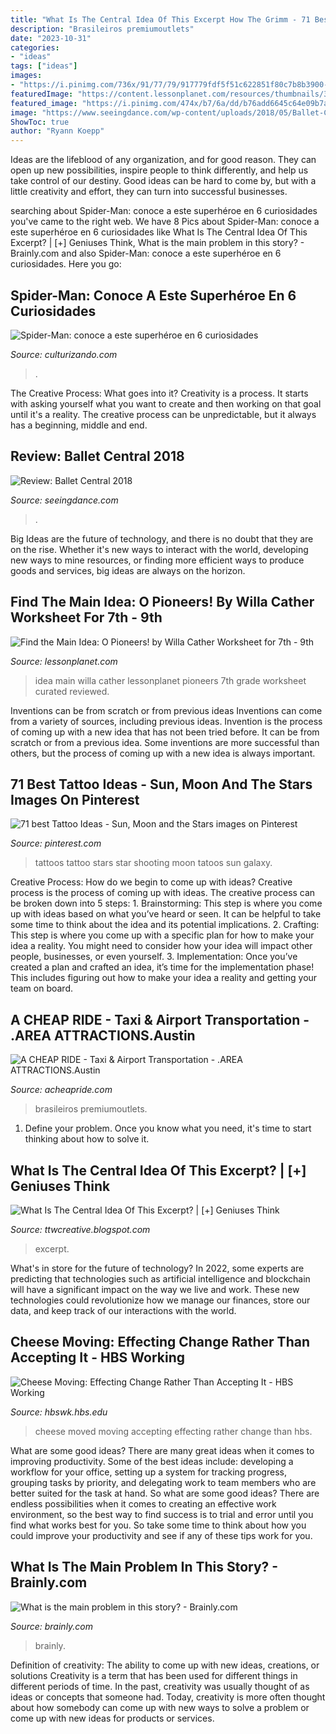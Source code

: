 ```yaml
---
title: "What Is The Central Idea Of This Excerpt How The Grimm - 71 Best Tattoo Ideas"
description: "Brasileiros premiumoutlets"
date: "2023-10-31"
categories:
- "ideas"
tags: ["ideas"]
images:
- "https://i.pinimg.com/736x/91/77/79/917779fdf5f51c622851f80c7b8b3900--shooting-star-tattoos-shooting-stars.jpg"
featuredImage: "https://content.lessonplanet.com/resources/thumbnails/308860/original/cgrmlwnvbnzlcnqymdeymdgyos0zmtkzms14y2lnamkuanbn.jpg?1414434961"
featured_image: "https://i.pinimg.com/474x/b7/6a/dd/b76add6645c64e09b7ac40f5f1cb6535.jpg"
image: "https://www.seeingdance.com/wp-content/uploads/2018/05/Ballet-Central-Black-Swan-180527.jpg"
ShowToc: true
author: "Ryann Koepp"
---
```



Ideas are the lifeblood of any organization, and for good reason. They can open up new possibilities, inspire people to think differently, and help us take control of our destiny. Good ideas can be hard to come by, but with a little creativity and effort, they can turn into successful businesses.

	

		
searching about Spider-Man: conoce a este superhéroe en 6 curiosidades you've came to the right web. We have 8 Pics about Spider-Man: conoce a este superhéroe en 6 curiosidades like What Is The Central Idea Of This Excerpt? | [+] Geniuses Think, What is the main problem in this story? - Brainly.com and also Spider-Man: conoce a este superhéroe en 6 curiosidades. Here you go:
		
    
## Spider-Man: Conoce A Este Superhéroe En 6 Curiosidades

<img loading=lazy src="https://culturizando.com/wp-content/uploads/2021/03/Spiderman1-600x400.jpg" onerror="this.onerror=null;this.src='https://tse3.mm.bing.net/th?id=OIP.q2ML376VZXjkG6aV_gJfUQHaE8&amp;pid=15.1';" alt="Spider-Man: conoce a este superhéroe en 6 curiosidades">

_Source: culturizando.com_

>. 

	

The Creative Process: What goes into it?
Creativity is a process. It starts with asking yourself what you want to create and then working on that goal until it's a reality. The creative process can be unpredictable, but it always has a beginning, middle and end.

    
## Review: Ballet Central 2018

<img loading=lazy src="https://www.seeingdance.com/wp-content/uploads/2018/05/Ballet-Central-Black-Swan-180527.jpg" onerror="this.onerror=null;this.src='https://tse3.mm.bing.net/th?id=OIP.e1j_RLt2mYGybT9KgfeuCAAAAA&amp;pid=15.1';" alt="Review: Ballet Central 2018">

_Source: seeingdance.com_

>. 

	

Big Ideas are the future of technology, and there is no doubt that they are on the rise. Whether it's new ways to interact with the world, developing new ways to mine resources, or finding more efficient ways to produce goods and services, big ideas are always on the horizon. 

    
## Find The Main Idea: O Pioneers! By Willa Cather Worksheet For 7th - 9th

<img loading=lazy src="https://content.lessonplanet.com/resources/thumbnails/308860/original/cgrmlwnvbnzlcnqymdeymdgyos0zmtkzms14y2lnamkuanbn.jpg?1414434961" onerror="this.onerror=null;this.src='https://tse2.mm.bing.net/th?id=OIP.qB7TK1uanjee6om1a6_tiAAAAA&amp;pid=15.1';" alt="Find the Main Idea: O Pioneers! by Willa Cather Worksheet for 7th - 9th">

_Source: lessonplanet.com_

>idea main willa cather lessonplanet pioneers 7th grade worksheet curated reviewed. 

	

Inventions can be from scratch or from previous ideas
Inventions can come from a variety of sources, including previous ideas. Invention is the process of coming up with a new idea that has not been tried before. It can be from scratch or from a previous idea. Some inventions are more successful than others, but the process of coming up with a new idea is always important.

    
## 71 Best Tattoo Ideas - Sun, Moon And The Stars Images On Pinterest

<img loading=lazy src="https://i.pinimg.com/736x/91/77/79/917779fdf5f51c622851f80c7b8b3900--shooting-star-tattoos-shooting-stars.jpg" onerror="this.onerror=null;this.src='https://tse2.mm.bing.net/th?id=OIP.jm5dFjkwg5agZ8I4YkTbIwDYEs&amp;pid=15.1';" alt="71 best Tattoo Ideas - Sun, Moon and the Stars images on Pinterest">

_Source: pinterest.com_

>tattoos tattoo stars star shooting moon tatoos sun galaxy. 

	

Creative Process: How do we begin to come up with ideas?
Creative process is the process of coming up with ideas. The creative process can be broken down into 5 steps: 1. Brainstorming: This step is where you come up with ideas based on what you’ve heard or seen. It can be helpful to take some time to think about the idea and its potential implications. 2. Crafting: This step is where you come up with a specific plan for how to make your idea a reality. You might need to consider how your idea will impact other people, businesses, or even yourself. 3. Implementation: Once you’ve created a plan and crafted an idea, it’s time for the implementation phase! This includes figuring out how to make your idea a reality and getting your team on board. 
    
## A CHEAP RIDE - Taxi &amp; Airport Transportation - .AREA ATTRACTIONS.Austin

<img loading=lazy src="https://acheapride.com/yahoo_site_admin/assets/images/A_Cheap_Ride_-_Web_Site_Photos_-_Round_Rock_Premium_Outlets_-_09-11.241201739_std.jpg" onerror="this.onerror=null;this.src='https://tse1.mm.bing.net/th?id=OIP.Jqds_2WKRec1WSraC8o07AHaDt&amp;pid=15.1';" alt="A CHEAP RIDE - Taxi &amp; Airport Transportation - .AREA ATTRACTIONS.Austin">

_Source: acheapride.com_

>brasileiros premiumoutlets. 

	

1. Define your problem. Once you know what you need, it's time to start thinking about how to solve it. 

    
## What Is The Central Idea Of This Excerpt? | [+] Geniuses Think

<img loading=lazy src="https://i.pinimg.com/474x/b7/6a/dd/b76add6645c64e09b7ac40f5f1cb6535.jpg" onerror="this.onerror=null;this.src='https://tse1.mm.bing.net/th?id=OIP.Mwps1HgCIvJoorwDBmkk8QAAAA&amp;pid=15.1';" alt="What Is The Central Idea Of This Excerpt? | [+] Geniuses Think">

_Source: ttwcreative.blogspot.com_

>excerpt. 

	

What's in store for the future of technology?
In 2022, some experts are predicting that technologies such as artificial intelligence and blockchain will have a significant impact on the way we live and work. These new technologies could revolutionize how we manage our finances, store our data, and keep track of our interactions with the world.

    
## Cheese Moving: Effecting Change Rather Than Accepting It - HBS Working

<img loading=lazy src="https://hbswk.hbs.edu/PublishingImages/move.cheese.gif" onerror="this.onerror=null;this.src='https://tse1.mm.bing.net/th?id=OIP.VxQPZDmXurc6T-lKbE_I6QAAAA&amp;pid=15.1';" alt="Cheese Moving: Effecting Change Rather Than Accepting It - HBS Working">

_Source: hbswk.hbs.edu_

>cheese moved moving accepting effecting rather change than hbs. 

	

What are some good ideas?
There are many great ideas when it comes to improving productivity. Some of the best ideas include: developing a workflow for your office, setting up a system for tracking progress, grouping tasks by priority, and delegating work to team members who are better suited for the task at hand. So what are some good ideas? There are endless possibilities when it comes to creating an effective work environment, so the best way to find success is to trial and error until you find what works best for you. So take some time to think about how you could improve your productivity and see if any of these tips work for you.

    
## What Is The Main Problem In This Story? - Brainly.com

<img loading=lazy src="https://us-static.z-dn.net/files/d35/7333e18811621573091a2b2d4e185e56.jpg" onerror="this.onerror=null;this.src='https://tse3.mm.bing.net/th?id=OIP.Uz617c8HtJLRnb2maxXNYAHaFj&amp;pid=15.1';" alt="What is the main problem in this story? - Brainly.com">

_Source: brainly.com_

>brainly. 

	

Definition of creativity: The ability to come up with new ideas, creations, or solutions
Creativity is a term that has been used for different things in different periods of time. In the past, creativity was usually thought of as ideas or concepts that someone had. Today, creativity is more often thought about how somebody can come up with new ways to solve a problem or come up with new ideas for products or services.

